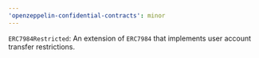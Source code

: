 ```yaml
---
'openzeppelin-confidential-contracts': minor
---
```


`ERC7984Restricted`: An extension of `ERC7984` that implements user account transfer restrictions.
